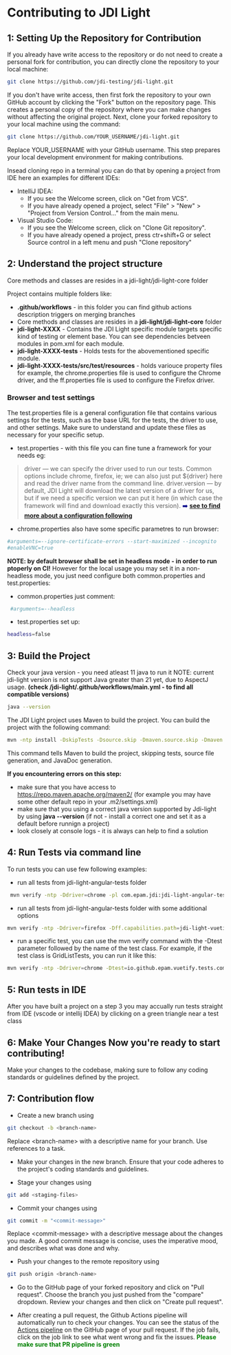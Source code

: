 # Contributing to JDI Light

## 1: Setting Up the Repository for Contribution
If you already have write access to the repository or do not need to create a personal fork for contribution, you can directly clone the repository to your local machine: 
``` bash
git clone https://github.com/jdi-testing/jdi-light.git
```
If you don't have write access, then first fork the repository to your own GitHub account by clicking the "Fork" button on the repository page. This creates a personal copy of the repository where you can make changes without affecting the original project. Next, clone your forked repository to your local machine using the command:

``` bash
git clone https://github.com/YOUR_USERNAME/jdi-light.git
```

Replace YOUR_USERNAME with your GitHub username. This step prepares your local development environment for making contributions.

Insead cloning repo in a terminal you can do that by opening a project from IDE here an examples for different IDEs:

- IntelliJ IDEA:
    - If you see the Welcome screen, click on "Get from VCS".
    - If you have already opened a project, select "File" > "New" > "Project from Version Control..." from the main menu.
- Visual Studio Code:
    - If you see the Welcome screen, click on "Clone Git repository".
    - If you have already opened a project, press ctr+shift+G or select Source control in a left menu and push "Clone repository"


## 2: Understand the project structure 

Core methods and classes are resides in a jdi-light/jdi-light-core folder

Project contains multiple folders like:
- **.github/workflows** - in this folder you can find github actions description triggers on merging branches
- Core methods and classes are resides in a **jdi-light/jdi-light-core** folder
- **jdi-light-XXXX** - Contains the JDI Light specific module targets specific kind of testing or element base. You can see dependencies betveen modules in pom.xml for each module.
- **jdi-light-XXXX-tests** - Holds tests for the abovementioned specific module. 
- **jdi-light-XXXX-tests/src/test/resources** - holds variouce property files for example, the chrome.properties file is used to configure the Chrome driver, and the ff.properties file is used to configure the Firefox driver. 

### Browser and test settings

The test.properties file is a general configuration file that contains various settings for the tests, such as the base URL for the tests, the driver to use, and other settings. Make sure to understand and update these files as necessary for your specific setup.
- test.properties - with this file you can fine tune a framework for your needs eg:

> driver — we can specify the driver used to run our tests. Common options include chrome, firefox, ie; we can also just put ${driver} here and read the driver name from the command line.
driver.version — by default, JDI Light will download the latest version of a driver for us, but if we need a specific version we can put it here (in which case the framework will find and download exactly this version). <span style="color:darkblue">➡️ **[see to find more about a configuration following](https://jdi-docs.github.io/jdi-light/?java#configuration)**</span> 

- chrome.properties also have some specific parametres to run browser:
``` bash
#arguments=--ignore-certificate-errors --start-maximized --incognito
#enableVNC=true
```

**NOTE: by default browser shall be set in headless mode - in order to run ptoperly on CI!** However for the local usage you may set it in a non-headless mode, you just need configure both common.properties and test.properties:
- common.properties just comment:
``` bash
 #arguments=--headless
```
- test.properties set up:
``` bash
headless=false
``` 


## 3: Build the Project 

Check your java version - you need atleast 11 java to run it 
NOTE: current jdi-light version is not support Java greater than 21 yet, due to AspectJ usage.
**(check /jdi-light/.github/workflows/main.yml - to find all compatible versions)**
``` bash
java --version
```

The JDI Light project uses Maven to build the project. You can build the project with the following command: 
``` bash
mvn -ntp install -DskipTests -Dsource.skip -Dmaven.source.skip -Dmaven.javadoc.skip=true 
```
This command tells Maven to build the project, skipping tests, source file generation, and JavaDoc generation.

**If you encountering errors on this step:**
- make sure that you have access to https://repo.maven.apache.org/maven2/ (for example you may have some 
other default repo in your .m2/settings.xml)
- make sure that you using a correct java version supported by Jdi-light by using **java --version** (if not - install a correct one and set it as a default before runnign a project)
- look closely at console logs - it is always can help to find a solution

## 4: Run Tests via command line

To run tests you can use few following examples:
- run all tests from jdi-light-angular-tests folder
``` bash
 mvn verify -ntp -Ddriver=chrome -pl com.epam.jdi:jdi-light-angular-tests
```  
- run all tests from jdi-light-angular-tests folder with some additional options
``` bash 
mvn verify -ntp -Ddriver=firefox -Dff.capabilities.path=jdi-light-vuetify-tests/src/test/resources/ff.properties -pl com.epam.jdi:jdi-light-vuetify-tests --fail-at-end
```
- run a specific test, you can use the mvn verify command with the -Dtest parameter followed by the name of the test class. For example, if the test class is GridListTests, you can run it like this: 
``` bash 
mvn verify -ntp -Ddriver=chrome -Dtest=io.github.epam.vuetify.tests.composite.FormsTests -pl com.epam.jdi:jdi-light-vuetify-tests --fail-at-end
```

## 5: Run tests in IDE 
After you have built a project on a step 3 you may accually run tests straight from IDE (vscode or intellij IDEA) by clicking on a green triangle near a test class


## 6: Make Your Changes Now you're ready to start contributing! 
Make your changes to the codebase, making sure to follow any coding standards or guidelines defined by the project.

## 7: Contribution flow

 - Create a new branch using 
 ``` bash 
 git checkout -b <branch-name>
 ```
 Replace \<branch-name> with a descriptive name for your branch. Use references to a task.

- Make your changes in the new branch. Ensure that your code adheres to the project's coding standards and guidelines.

- Stage your changes using 
``` bash 
git add <staging-files>
``` 

- Commit your changes using 
``` bash 
git commit -m "<commit-message>"
``` 
 Replace \<commit-message> with a descriptive message about the changes you made. A good commit message is concise, uses the imperative mood, and describes what was done and why.

- Push your changes to the remote repository using 
``` bash 
git push origin <branch-name>
``` 

- Go to the GitHub page of your forked repository and click on "Pull request".
Choose the branch you just pushed from the "compare" dropdown.
Review your changes and then click on "Create pull request".

- After creating a pull request, the Github Actions pipeline will automatically run to check your changes.
You can see the status of the [Actions pipeline](https://github.com/jdi-testing/jdi-light/actions) on the GitHub page of your pull request. If the job fails, click on the job link to see what went wrong and fix the issues. <span style="color:green">**Please make sure that PR pipeline is green**</span>